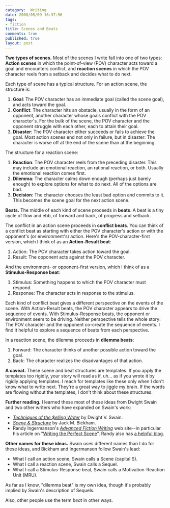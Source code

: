 ```yaml
--- 
category:  Writing
date: 2008/05/09 16:37:56
tags: 
- fiction
title: Scenes and Beats
comments: true
published: true
layout: post
---
```


<strong>Two types of scenes.</strong>  Most of the scenes I write fall into one of two types:  <strong>Action scenes</strong> in which the point-of-view (POV) character acts toward a goal and encounters conflict, and <strong>reaction scenes</strong> in which the POV character reels from a setback and decides what to do next.

Each type of scene has a typical structure.  For an action scene, the structure is:
<ol>
	<li><strong>Goal</strong>:  The POV character has an immediate goal (called the scene goal), and acts toward the goal.</li>
	<li><strong>Conflict</strong>:  The character hits an obstacle, usually in the form of an opponent, another character whose goals conflict with the POV character's.  For the bulk of the scene, the POV character and the opponent struggle with each other, each to attain their goal.</li>
	<li><strong>Disaster</strong>:  The POV character either succeeds or fails to achieve the goal.  Most action scenes end not only in failure, but in disaster:  The character is worse off at the end of the scene than at the beginning.</li>
</ol>
The structure for a reaction scene:
<ol>
	<li><strong>Reaction</strong>:  The POV character reels from the preceding disaster.  This may include an emotional reaction, an rational reaction, or both.  Usually the emotional reaction comes first.</li>
	<li><strong>Dilemma</strong>:  The character calms down enough (perhaps just barely enough) to explore options for what to do next.  All of the options are bad.</li>
	<li><strong>Decision</strong>:  The character chooses the least bad option and commits to it.  This becomes the scene goal for the next action scene.</li>
</ol>
<strong>Beats.</strong>  The middle of each kind of scene proceeds in <strong>beats</strong>.  A beat is a tiny cycle of flow and ebb, of forward and back, of progress and setback.

The conflict in an action scene proceeds in <strong>conflict beats</strong>.  You can think of a conflict beat as starting with either the POV character's action or with the opponent's (or environment's) action.  Here's the POV-character-first version, which I think of as an <strong>Action-Result beat</strong>:
<ol>
	<li>Action:  The POV character takes action toward the goal.</li>
	<li>Result:  The opponent acts against the POV character.</li>
</ol>
And the environment- or opponent-first version, which I think of as a <strong>Stimulus-Response beat</strong>:
<ol>
	<li>Stimulus:  Something happens to which the POV character must respond.</li>
	<li>Response:  The character acts in response to the stimulus.</li>
</ol>
Each kind of conflict beat gives a different perspective on the events of the scene.  With Action-Result beats, the POV character appears to drive the sequence of events.  With Stimulus-Response beats, the opponent or environment seem to be driving.  Neither perspective tells the whole story:  The POV character and the opponent co-create the sequence of events.  I find it helpful to explore a sequence of beats from each perspective.

In a reaction scene, the dilemma proceeds in <strong>dilemma beats</strong>:
<ol>
	<li>Forward:  The character thinks of another possible action toward the goal.</li>
	<li>Back:  The character realizes the disadvantages of that action.</li>
</ol>
<strong>A caveat.</strong>  These scene and beat structures are templates.  If you apply the templates too rigidly, your story will read as if, uh... as if you wrote it by rigidly applying templates.  I reach for templates like these only when I don't know what to write next.  They're a great way to jiggle my brain.  If the words are flowing without the templates, I don't think about these structures.

<strong>Further reading.</strong>  I learned these most of these ideas from Dwight Swain and two other writers who have expanded on Swain's work:
<ul>
	<li><em><a href="http://www.amazon.com/exec/obidos/ASIN/0806111917/dalehemery-20">Techniques of the $elling Writer</a></em> by Dwight V. Swain.</li>
	<li><em><a href="http://www.amazon.com/exec/obidos/ASIN/0898799066/dalehemery-20">Scene &amp; Structure</a></em> by Jack M. Bickham.</li>
	<li>Randy Ingermanson's <em><a href="http://www.advancedfictionwriting.com/">Advanced Fiction Writing</a></em> web site--in particular his article on "<a href="http://www.advancedfictionwriting.com/art/scene.php">Writing the Perfect Scene</a>".  Randy also has <a href="http://www.advancedfictionwriting.com/blog/">a helpful blog</a>.</li>
</ul>
<strong>Other names for these ideas.</strong>  Swain uses different names than I do for these ideas, and Bickham and Ingermanson follow Swain's lead:
<ul>
	<li>What I call an action scene, Swain calls a Scene (capital S).</li>
	<li>What I call a reaction scene, Swain calls a Sequel.</li>
	<li>What I call a Stimulus-Response beat, Swain calls a Motivation-Reaction Unit (MRU).</li>
</ul>
As far as I know, "dilemma beat" is my own idea, though it's probably implied by Swain's description of Sequels.

Also, other people use the term <em>beat</em> in other ways.
